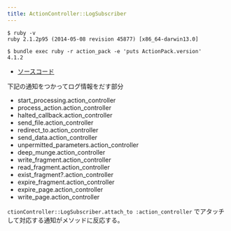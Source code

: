 ```yaml
---
title: ActionController::LogSubscriber
---
```


```
$ ruby -v
ruby 2.1.2p95 (2014-05-08 revision 45877) [x86_64-darwin13.0]
```

```
$ bundle exec ruby -r action_pack -e 'puts ActionPack.version'
4.1.2
```

* [ソースコード](https://github.com/rails/rails/blob/v4.1.2/actionpack/lib/action_controller/log_subscriber.rb)

下記の通知をつかってログ情報をだす部分

* start_processing.action_controller
* process_action.action_controller
* halted_callback.action_controller
* send_file.action_controller
* redirect_to.action_controller
* send_data.action_controller
* unpermitted_parameters.action_controller
* deep_munge.action_controller
* write_fragment.action_controller
* read_fragment.action_controller
* exist_fragment?.action_controller
* expire_fragment.action_controller
* expire_page.action_controller
* write_page.action_controller

`ctionController::LogSubscriber.attach_to :action_controller` でアタッチして対応する通知がメソッドに反応する。
